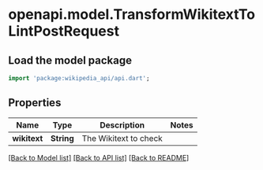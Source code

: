 # openapi.model.TransformWikitextToLintPostRequest

## Load the model package
```dart
import 'package:wikipedia_api/api.dart';
```

## Properties
| Name         | Type       | Description           | Notes |
|--------------|------------|-----------------------|-------|
| **wikitext** | **String** | The Wikitext to check |       |

[[Back to Model list]](../README.md#documentation-for-models) [[Back to API list]](../README.md#documentation-for-api-endpoints) [[Back to README]](../README.md)


